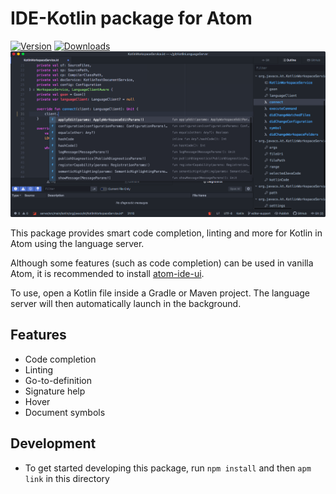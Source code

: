 # IDE-Kotlin package for Atom

[![Version](https://img.shields.io/apm/v/ide-kotlin)](https://atom.io/packages/ide-kotlin)
[![Downloads](https://img.shields.io/apm/dm/ide-kotlin)](https://atom.io/packages/ide-kotlin)
![Screenshot](https://raw.githubusercontent.com/fwcd/atom-ide-kotlin/master/screenshot.png)

This package provides smart code completion, linting and more for Kotlin in Atom using the language server.

Although some features (such as code completion) can be used in vanilla Atom, it is recommended to install [atom-ide-ui](https://atom.io/packages/atom-ide-ui).

To use, open a Kotlin file inside a Gradle or Maven project. The language server will then automatically launch in the background.

## Features

* Code completion
* Linting
* Go-to-definition
* Signature help
* Hover
* Document symbols

## Development

* To get started developing this package, run `npm install` and then `apm link` in this directory
